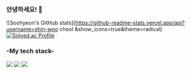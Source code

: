 ### 안녕하세요! 👋

![Soohyeon's GitHub stats](https://github-readme-stats.vercel.app/api?username=shin-woo cheol &show_icons=true&theme=radical)
[![Solved.ac Profile](http://mazassumnida.wtf/api/v2/generate_badge?boj=ya2467)](https://solved.ac/ya2467/)
<h3> -My tech stack- </h3>
<img src="https://img.shields.io/badge/Python-3776AB?style=flat-square&logo=Python&logoColor=white">
<img src="https://img.shields.io/badge/HTML5-E34F26?style=flat-square&logo=HTML5&logoColor=white">
<img src="https://img.shields.io/badge/CSS3-1572B6?style=flat-square&logo=CSS3&logoColor=white">


